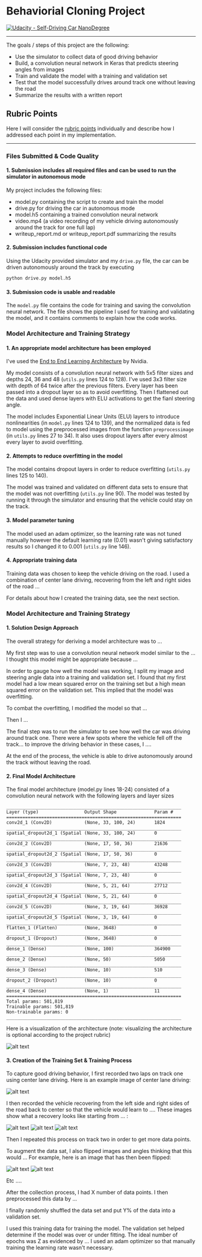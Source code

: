# Behaviorial Cloning Project

[![Udacity - Self-Driving Car NanoDegree](https://s3.amazonaws.com/udacity-sdc/github/shield-carnd.svg)](http://www.udacity.com/drive)

---

The goals / steps of this project are the following:
* Use the simulator to collect data of good driving behavior
* Build, a convolution neural network in Keras that predicts steering angles from images
* Train and validate the model with a training and validation set
* Test that the model successfully drives around track one without leaving the road
* Summarize the results with a written report


[//]: # (Image References)

[image1]: ./examples/arch.png "Model Visualization"
[image2]: ./examples/placeholder.png "Grayscaling"
[image3]: ./examples/placeholder_small.png "Recovery Image"
[image4]: ./examples/placeholder_small.png "Recovery Image"
[image5]: ./examples/placeholder_small.png "Recovery Image"
[image6]: ./examples/placeholder_small.png "Normal Image"
[image7]: ./examples/placeholder_small.png "Flipped Image"

## Rubric Points
Here I will consider the [rubric points](https://review.udacity.com/#!/rubrics/432/view) individually and describe how I addressed each point in my implementation.  

---
### Files Submitted & Code Quality

#### 1. Submission includes all required files and can be used to run the simulator in autonomous mode

My project includes the following files:
* model.py containing the script to create and train the model
* drive.py for driving the car in autonomous mode
* model.h5 containing a trained convolution neural network 
* video.mp4 (a video recording of my vehicle driving autonomously around the track for one full lap)
* writeup_report.md or writeup_report.pdf summarizing the results

#### 2. Submission includes functional code
Using the Udacity provided simulator and my `drive.py` file, the car can be driven autonomously around the track by executing 
```sh
python drive.py model.h5
```

#### 3. Submission code is usable and readable

The `model.py` file contains the code for training and saving the convolution neural network. The file shows the pipeline I used for training and validating the model, and it contains comments to explain how the code works.

### Model Architecture and Training Strategy

#### 1. An appropriate model architecture has been employed

I've used the [End to End Learning Architecture](http://images.nvidia.com/content/tegra/automotive/images/2016/solutions/pdf/end-to-end-dl-using-px.pdf) by Nvidia.

My model consists of a convolution neural network with 5x5 filter sizes and depths 24, 36 and 48 (`utils.py` lines 124 to 128). I've used 3x3 filter size with depth of 64 twice after the previous filters. Every layer has been passed into a dropout layer so as to avoid overfitting. Then I flattened out the data and used dense layers with ELU activations to get the fianl steering angle.

The model includes Exponential Linear Units (ELU) layers to introduce nonlinearities (in `model.py` lines 124 to 139), and the normalized data is fed to model using the preprocessed images from the function `preprocessimage` (in `utils.py` lines 27 to 34). It also uses dropout layers after every almost every layer to avoid overfitting.

#### 2. Attempts to reduce overfitting in the model

The model contains dropout layers in order to reduce overfitting (`utils.py` lines 125 to 140). 

The model was trained and validated on different data sets to ensure that the model was not overfitting (`utils.py` line 90). The model was tested by running it through the simulator and ensuring that the vehicle could stay on the track.

#### 3. Model parameter tuning

The model used an adam optimizer, so the learning rate was not tuned manually however the default learning rate (0.01) wasn't giving satisfactory results so I changed it to 0.001 (`utils.py` line 146).

#### 4. Appropriate training data

Training data was chosen to keep the vehicle driving on the road. I used a combination of center lane driving, recovering from the left and right sides of the road ... 

For details about how I created the training data, see the next section. 

### Model Architecture and Training Strategy

#### 1. Solution Design Approach

The overall strategy for deriving a model architecture was to ...

My first step was to use a convolution neural network model similar to the ... I thought this model might be appropriate because ...

In order to gauge how well the model was working, I split my image and steering angle data into a training and validation set. I found that my first model had a low mean squared error on the training set but a high mean squared error on the validation set. This implied that the model was overfitting. 



To combat the overfitting, I modified the model so that ...

Then I ... 

The final step was to run the simulator to see how well the car was driving around track one. There were a few spots where the vehicle fell off the track... to improve the driving behavior in these cases, I ....

At the end of the process, the vehicle is able to drive autonomously around the track without leaving the road.

#### 2. Final Model Architecture

The final model architecture (model.py lines 18-24) consisted of a convolution neural network with the following layers and layer sizes 

```
_________________________________________________________________
Layer (type)                 Output Shape              Param #   
=================================================================
conv2d_1 (Conv2D)            (None, 33, 100, 24)       1824      
_________________________________________________________________
spatial_dropout2d_1 (Spatial (None, 33, 100, 24)       0         
_________________________________________________________________
conv2d_2 (Conv2D)            (None, 17, 50, 36)        21636     
_________________________________________________________________
spatial_dropout2d_2 (Spatial (None, 17, 50, 36)        0         
_________________________________________________________________
conv2d_3 (Conv2D)            (None, 7, 23, 48)         43248     
_________________________________________________________________
spatial_dropout2d_3 (Spatial (None, 7, 23, 48)         0         
_________________________________________________________________
conv2d_4 (Conv2D)            (None, 5, 21, 64)         27712     
_________________________________________________________________
spatial_dropout2d_4 (Spatial (None, 5, 21, 64)         0         
_________________________________________________________________
conv2d_5 (Conv2D)            (None, 3, 19, 64)         36928     
_________________________________________________________________
spatial_dropout2d_5 (Spatial (None, 3, 19, 64)         0         
_________________________________________________________________
flatten_1 (Flatten)          (None, 3648)              0         
_________________________________________________________________
dropout_1 (Dropout)          (None, 3648)              0         
_________________________________________________________________
dense_1 (Dense)              (None, 100)               364900    
_________________________________________________________________
dense_2 (Dense)              (None, 50)                5050      
_________________________________________________________________
dense_3 (Dense)              (None, 10)                510       
_________________________________________________________________
dropout_2 (Dropout)          (None, 10)                0         
_________________________________________________________________
dense_4 (Dense)              (None, 1)                 11        
=================================================================
Total params: 501,819
Trainable params: 501,819
Non-trainable params: 0
_________________________________________________________________
```

Here is a visualization of the architecture (note: visualizing the architecture is optional according to the project rubric)

![alt text][image1]

#### 3. Creation of the Training Set & Training Process

To capture good driving behavior, I first recorded two laps on track one using center lane driving. Here is an example image of center lane driving:

![alt text][image2]

I then recorded the vehicle recovering from the left side and right sides of the road back to center so that the vehicle would learn to .... These images show what a recovery looks like starting from ... :

![alt text][image3]
![alt text][image4]
![alt text][image5]

Then I repeated this process on track two in order to get more data points.

To augment the data sat, I also flipped images and angles thinking that this would ... For example, here is an image that has then been flipped:

![alt text][image6]
![alt text][image7]

Etc ....

After the collection process, I had X number of data points. I then preprocessed this data by ...


I finally randomly shuffled the data set and put Y% of the data into a validation set. 

I used this training data for training the model. The validation set helped determine if the model was over or under fitting. The ideal number of epochs was Z as evidenced by ... I used an adam optimizer so that manually training the learning rate wasn't necessary.
